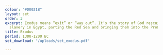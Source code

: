 ```yaml
---
colour: "#D0021B"
layout: set
order: 3
excerpt: Exodus means “exit” or “way out”. It’s the story of God rescuing Israel from
  slavery in Egypt, parting the Red Sea and bringing them into the Promised Land.
title: Exodus
period: 1300-1200 BC
set_download: "/uploads/set_exodus.pdf"

---
```

